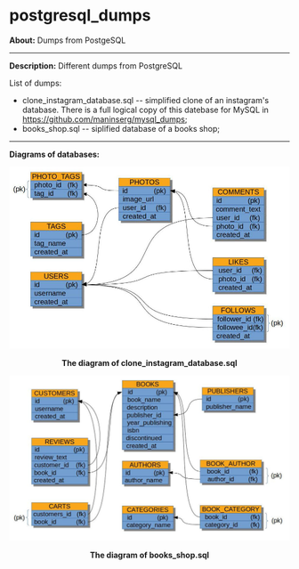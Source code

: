 # postgresql_dumps

**About:** Dumps from PostgeSQL

<hr>

**Description:** Different dumps from PostgreSQL

List of dumps:
  - clone_instagram_database.sql -- simplified clone of an instagram's database. There is a full logical copy of this datebase for MySQL in https://github.com/maninserg/mysql_dumps;
  - books_shop.sql -- siplified database of a books shop; 

<hr>

**Diagrams of databases:**

<p align="center">
  <img width = "800" src="screenshots/clone_instagram_database.jpg"/>
<p align="center"><b>The diagram of clone_instagram_database.sql</b><p align="center">
</p>


<p align="center">
  <img width = "800" src="screenshots/books_shop.jpg"/>
<p align="center"><b>The diagram of books_shop.sql</b><p align="center">
</p>
